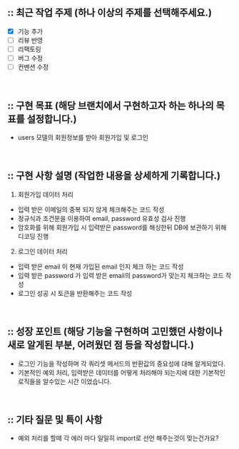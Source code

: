 ## :: 최근 작업 주제 (하나 이상의 주제를 선택해주세요.)
- [X] 기능 추가
- [ ] 리뷰 반영
- [ ] 리팩토링
- [ ] 버그 수정
- [ ] 컨벤션 수정

<br />

## :: 구현 목표 (해당 브랜치에서 구현하고자 하는 하나의 목표를 설정합니다.)
- users 모델의 회원정보를 받아 회원가입 및 로그인

<br />

## :: 구현 사항 설명 (작업한 내용을 상세하게 기록합니다.)
1. 회원가입 데이터 처리
- 입력 받은 이메일의 중복 되지 않게 체크해주는 코드 작성
- 정규식과 조건문을 이용하여 email, password 유효성 검사 진행
- 암호화를 위해 회원가입 시 입력받은 password를 해싱한뒤 DB에 보관하기 위해 디코딩 진행 


2. 로그인 데이터 처리
- 입력 받은 email 이 현재 가입된 email 인지 체크 하는 코드 작성
- 입력 받은 password 가 입력 받은 email의 password가 맞는지 체크하는 코드 작성
- 로그인 성공 시 토큰을 반환해주는 코드 작성

<br />

## :: 성장 포인트 (해당 기능을 구현하며 고민했던 사항이나 새로 알게된 부분, 어려웠던 점 등을 작성합니다.)
- 로그인 기능을 작성하며 각 쿼리셋 메서드의 반환값의 중요성에 대해 알게되었다.
- 기본적인 예외 처리, 입력받은 데이터를 어떻게 처리해야 되는지에 대한 기본적인 로직들을 알수있는 시간 이었습니다.

<br />

## :: 기타 질문 및 특이 사항
- 예외 처리를 할떼 각 에러 마다 일일히 import로 선언 해주는것이 맞는건가요?